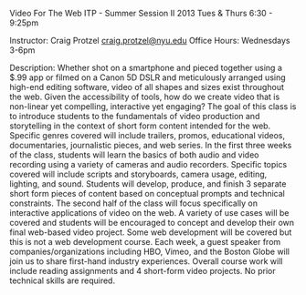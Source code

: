 Video For The Web
ITP - Summer Session II 2013
Tues & Thurs 6:30 - 9:25pm

Instructor: Craig Protzel craig.protzel@nyu.edu
Office Hours: Wednesdays 3-6pm

Description: Whether shot on a smartphone and pieced together using a $.99 app or filmed on a Canon 5D DSLR and meticulously arranged using high-end editing software, video of all shapes and sizes exist throughout the web. Given the accessibility of tools, how do we create video that is non-linear yet compelling, interactive yet engaging? The goal of this class is to introduce students to the fundamentals of video production and storytelling in the context of short form content intended for the web. Specific genres covered will include trailers, promos, educational videos, documentaries, journalistic pieces, and web series. In the first three weeks of the class, students will learn the basics of both audio and video recording using a variety of cameras and audio recorders. Specific topics covered will include scripts and storyboards, camera usage, editing, lighting, and sound. Students will develop, produce, and finish 3 separate short form pieces of content based on conceptual prompts and technical constraints. The second half of the class will focus specifically on interactive applications of video on the web. A variety of use cases will be covered and students will be encouraged to concept and develop their own final web-based video project. Some web development will be covered but this is not a web development course. Each week, a guest speaker from companies/organizations including HBO, Vimeo, and the Boston Globe will join us to share first-hand industry experiences. Overall course work will include reading assignments and 4 short-form video projects. No prior technical skills are required. 
